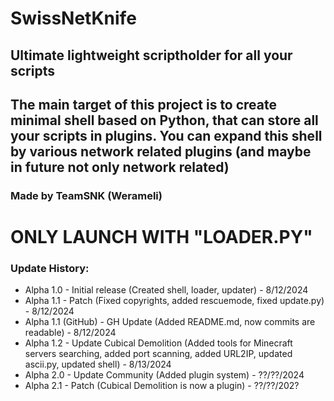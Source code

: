 # SwissNetKnife
## Ultimate lightweight scriptholder for all your scripts
## The main target of this project is to create minimal shell based on Python, that can store all your scripts in plugins. You can expand this shell by various network related plugins (and maybe in future not only network related)

### Made by TeamSNK (Werameli)

# ONLY LAUNCH WITH "LOADER.PY"

### Update History:
- Alpha 1.0 - Initial release (Created shell, loader, updater) - 8/12/2024
- Alpha 1.1 - Patch (Fixed copyrights, added rescuemode, fixed update.py) - 8/12/2024
- Alpha 1.1 (GitHub) - GH Update (Added README.md, now commits are readable) - 8/12/2024
- Alpha 1.2 - Update Cubical Demolition (Added tools for Minecraft servers searching, added port scanning, added URL2IP, updated ascii.py, updated shell) - 8/13/2024
- Alpha 2.0 - Update Community (Added plugin system) - ??/??/2024
- Alpha 2.1 - Patch (Cubical Demolition is now a plugin) - ??/??/202?
